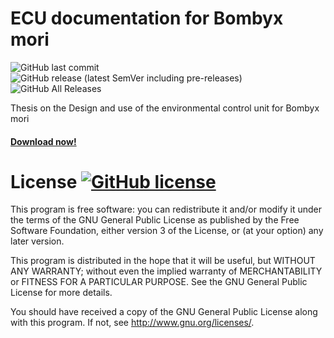 # ECU documentation for Bombyx mori

![GitHub last commit](https://img.shields.io/github/last-commit/GLWine/ECU-Bombyx?logo=github&style=social)
![GitHub release (latest SemVer including pre-releases)](https://img.shields.io/github/v/release/GLWine/ECU-Bombyx?include_prereleases&style=social)
![GitHub All Releases](https://img.shields.io/github/downloads/GLWine/ECU-Bombyx/total?style=social)

Thesis on the Design and use of the environmental control unit for Bombyx mori 

#### [**Download now!**](https://github.com/bonsky97/AudioSpeedUp/releases/latest/download/AudioSpeedUp.apk) 

# License   [![GitHub license](https://img.shields.io/github/license/GLWine/ECU-Bombyx)](https://github.com/GLWine/ECU-Bombyx/blob/master/LICENSE.md)

This program is free software: you can redistribute it and/or modify
it under the terms of the GNU General Public License as published by
the Free Software Foundation, either version 3 of the License, or
(at your option) any later version.

This program is distributed in the hope that it will be useful,
but WITHOUT ANY WARRANTY; without even the implied warranty of
MERCHANTABILITY or FITNESS FOR A PARTICULAR PURPOSE.  See the
GNU General Public License for more details.

You should have received a copy of the GNU General Public License
along with this program.  If not, see <http://www.gnu.org/licenses/>.
